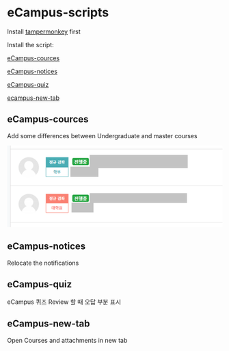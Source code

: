 # eCampus-scripts

Install [tampermonkey](https://www.tampermonkey.net/) first

Install the script:

[eCampus-cources](https://github.com/EdisonJwa/eCampus-scripts/raw/main/ecampus-cources.user.js)

[eCampus-notices](https://github.com/EdisonJwa/eCampus-scripts/raw/main/ecampus-notices.user.js)

[eCampus-quiz](https://github.com/EdisonJwa/eCampus-scripts/raw/main/ecampus-quiz.user.js)

[ecampus-new-tab](https://github.com/EdisonJwa/eCampus-scripts/raw/main/ecampus-new-tab.user.js)

## eCampus-cources
Add some differences between Undergraduate and master courses


![](/image.png?raw=true)

## eCampus-notices
Relocate the notifications

## eCampus-quiz
eCampus 퀴즈 Review 할 때 오답 부분 표시

## eCampus-new-tab
Open Courses and attachments in new tab
